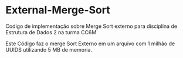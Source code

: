# External-Merge-Sort
Codigo de implementação sobre Merge Sort externo para disciplina de Estrutura de Dados 2 na turma CC6M

Este Código faz o merge Sort Externo em um arquivo com 1 milhão de UUIDS utilizando 5 MB de memoria.
